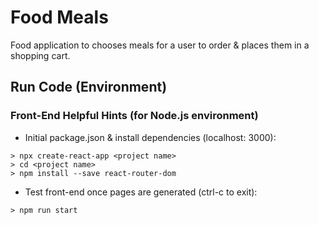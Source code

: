 # Food Meals
Food application to chooses meals for a user to order & places them in a shopping cart. 


## Run Code (Environment)
### Front-End Helpful Hints (for Node.js environment)

- Initial package.json & install dependencies (localhost: 3000):
```
> npx create-react-app <project name>
> cd <project name>
> npm install --save react-router-dom
```
- Test front-end once pages are generated (ctrl-c to exit):
```
> npm run start
```

